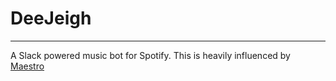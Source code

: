 # DeeJeigh
---
A Slack powered music bot for Spotify. This is heavily influenced by [Maestro](https://github.com/smashingboxes/maestro)
